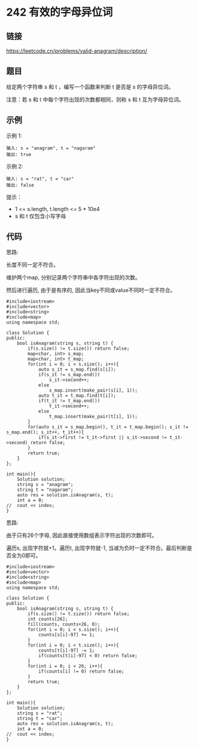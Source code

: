 # 242 有效的字母异位词
## 链接
https://leetcode.cn/problems/valid-anagram/description/

## 题目 
给定两个字符串 s 和 t ，编写一个函数来判断 t 是否是 s 的字母异位词。

注意：若 s 和 t 中每个字符出现的次数都相同，则称 s 和 t 互为字母异位词。

## 示例
示例 1:
```
输入: s = "anagram", t = "nagaram"
输出: true
```
示例 2:
```
输入: s = "rat", t = "car"
输出: false
```

提示：

- 1 <= s.length, t.length <= 5 * 10e4
- s 和 t 仅包含小写字母

## 代码
思路:

长度不同一定不符合。

维护两个map, 分别记录两个字符串中各字符出现的次数。

然后进行遍历, 由于是有序的, 因此当key不同或value不同时一定不符合。
```
#include<iostream>
#include<vector>
#include<string>
#include<map>
using namespace std;

class Solution {
public:
    bool isAnagram(string s, string t) {
		if(s.size() != t.size()) return false;
		map<char, int> s_map;
		map<char, int> t_map;
		for(int i = 0; i < s.size(); i++){
			auto s_it = s_map.find(s[i]);
			if(s_it != s_map.end())
				s_it->second++;
			else
				s_map.insert(make_pair(s[i], 1));
			auto t_it = t_map.find(t[i]);
			if(t_it != t_map.end())
				t_it->second++;
			else
				t_map.insert(make_pair(t[i], 1));
		}
		for(auto s_it = s_map.begin(), t_it = t_map.begin(); s_it != s_map.end(); s_it++, t_it++){
			if(s_it->first != t_it->first || s_it->second != t_it->second) return false;
		}
		return true;
    }
};

int main(){
	Solution solution;
	string s = "anagram";
	string t = "nagaram";
	auto res = solution.isAnagram(s, t);
	int a = 0;
//	cout << index;
}
```

思路:

由于只有26个字母, 因此直接使用数组表示字符出现的次数即可。

遍历s, 出现字符就+1。遍历t, 出现字符就-1, 当减为负时一定不符合。最后判断是否全为0即可。

```
#include<iostream>
#include<vector>
#include<string>
#include<map>
using namespace std;

class Solution {
public:
    bool isAnagram(string s, string t) {
		if(s.size() != t.size()) return false;
		int counts[26];
		fill(counts, counts+26, 0);
		for(int i = 0; i < s.size(); i++){
			counts[s[i]-97] += 1;
		}
		for(int i = 0; i < t.size(); i++){
			counts[t[i]-97] -= 1;
			if(counts[t[i]-97] < 0) return false;
		}
		for(int i = 0; i < 26; i++){
			if(counts[i] != 0) return false;
		}
		return true;
    }
};

int main(){
	Solution solution;
	string s = "rat";
	string t = "car";
	auto res = solution.isAnagram(s, t);
	int a = 0;
//	cout << index;
}
```